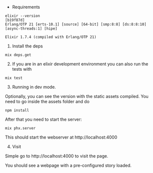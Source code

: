 * Requirements

```
elixir --version                                                                                           [b19f87d]
Erlang/OTP 21 [erts-10.1] [source] [64-bit] [smp:8:8] [ds:8:8:10] [async-threads:1] [hipe]

Elixir 1.7.4 (compiled with Erlang/OTP 21)
```

1. Install the deps

```mix deps.get```

2. If you are in an elixir development environment you can also run the tests with

```mix test```

3. Running in dev mode.

Optionally, you can see the version with the static assets compiled. You need to go inside the assets folder and do

```npm install```

After that you need to start the server:

```mix phx.server```

This should start the webserver at http://localhost:4000

4. Visit

Simple go to http://localhost:4000 to visit the page.

You should see a webpage with a pre-configured story loaded.
